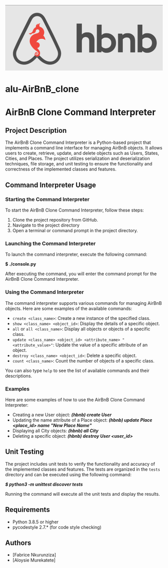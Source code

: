 ![hBnB](https://github.com/JacquelineTuyisenge/alu-AirBnB_clone/blob/main/images/hbnb.png?raw=true)

# alu-AirBnB_clone
# AirBnB Clone Command Interpreter

## Project Description
The AirBnB Clone Command Interpreter is a Python-based project that implements a command line interface for managing AirBnB objects. It allows users to create, retrieve, update, and delete objects such as Users, States, Cities, and Places. The project utilizes serialization and deserialization techniques, file storage, and unit testing to ensure the functionality and correctness of the implemented classes and features.

## Command Interpreter Usage

### Starting the Command Interpreter
To start the AirBnB Clone Command Interpreter, follow these steps:

1. Clone the project repository from GitHub.
2. Navigate to the project directory
3. Open a terminal or command prompt in the project directory.

### Launching the Command Interpreter
To launch the command interpreter, execute the following command:

**$ ./console.py**

After executing the command, you will enter the command prompt for the AirBnB Clone Command Interpreter.

### Using the Command Interpreter
The command interpreter supports various commands for managing AirBnB objects. Here are some examples of the available commands:

- `create <class_name>`: Create a new instance of the specified class.
- `show <class_name> <object_id>`: Display the details of a specific object.
- `all` or `all <class_name>`: Display all objects or objects of a specific class.
- `update <class_name> <object_id> <attribute_name> "<attribute_value>"`: Update the value of a specific attribute of an object.
- `destroy <class_name> <object_id>`: Delete a specific object.
- `count <class_name>`: Count the number of objects of a specific class.

You can also type `help` to see the list of available commands and their descriptions.

### Examples
Here are some examples of how to use the AirBnB Clone Command Interpreter:

- Creating a new User object: _**(hbnb) create User**_
- Updating the name attribute of a Place object: _**(hbnb) update Place <place_id> name "New Place Name"**_
- Displaying all City objects: _**(hbnb) all City**_
- Deleting a specific object: **_(hbnb) destroy User <user_id>_**

## Unit Testing
The project includes unit tests to verify the functionality and accuracy of the implemented classes and features. The tests are organized in the `tests` directory and can be executed using the following command:

_**$ python3 -m unittest discover tests**_

Running the command will execute all the unit tests and display the results.

## Requirements
- Python 3.8.5 or higher
- pycodestyle 2.7.* (for code style checking)

## Authors
- [Fabrice Nkurunziza]
- [Aloysie Murekatete]
